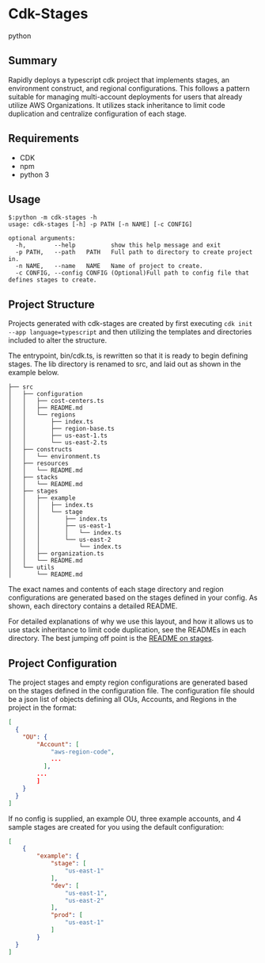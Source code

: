 # Cdk-Stages
python
## Summary
Rapidly deploys a typescript cdk project that implements stages, an environment construct, and regional configurations. 
This follows a pattern suitable for managing multi-account deployments for users that already utilize AWS Organizations. 
It utilizes stack inheritance to limit code duplication and centralize configuration of each stage.

## Requirements
- CDK
- npm
- python 3

## Usage
```shell
$:python -m cdk-stages -h
usage: cdk-stages [-h] -p PATH [-n NAME] [-c CONFIG]

optional arguments:
  -h,        --help          show this help message and exit
  -p PATH,   --path   PATH   Full path to directory to create project in.
  -n NAME,   --name   NAME   Name of project to create.
  -c CONFIG, --config CONFIG (Optional)Full path to config file that defines stages to create.
```

## Project Structure
Projects generated with cdk-stages are created by first executing `cdk init --app language=typescript` and then utilizing 
the templates and directories included to alter the structure. 

The entrypoint, bin/cdk.ts, is rewritten so that it is ready to begin defining stages. The lib directory is renamed to 
src, and laid out as shown in the example below.

```
├── src
│   ├── configuration
│   │   ├── cost-centers.ts
│   │   ├── README.md
│   │   └── regions
│   │       ├── index.ts
│   │       ├── region-base.ts
│   │       ├── us-east-1.ts
│   │       └── us-east-2.ts
│   ├── constructs
│   │   └── environment.ts
│   ├── resources
│   │   └── README.md
│   ├── stacks
│   │   └── README.md
│   ├── stages
│   │   ├── example
│   │   │   ├── index.ts
│   │   │   └── stage
│   │   │       ├── index.ts
│   │   │       ├── us-east-1
│   │   │       │   └── index.ts
│   │   │       └── us-east-2
│   │   │           └── index.ts
│   │   ├── organization.ts
│   │   └── README.md
│   └── utils
│       └── README.md
```

The exact names and contents of each stage directory and region configurations are generated based on the stages defined 
in your config. As shown, each directory contains a detailed README.

For detailed explanations of why we use this layout, and how it allows us to use stack inheritance to limit code 
duplication, see the READMEs in each directory. The best jumping off point is the 
[README on stages](./templates/src-dir-template/stages/README.md).

## Project Configuration
The project stages and empty region configurations are generated based on the stages defined in the configuration file. 
The configuration file should be a json list of objects defining all OUs, Accounts, and Regions in the project in the 
format:
```json
[
  {
    "OU": {
        "Account": [
            "aws-region-code",
            ...
          ],
        ...
        ]
    }
  }
]
```

If no config is supplied, an example OU, three example accounts, and 4 sample stages are created for you using the 
default configuration:
```json
[
    {
        "example": {
            "stage": [
                "us-east-1"
            ],
            "dev": [
                "us-east-1",
                "us-east-2"
            ],
            "prod": [
                "us-east-1"
            ]
        }
  }
]
```